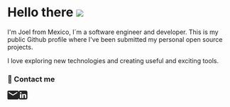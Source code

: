 # Hello there <img src="https://media.giphy.com/media/hvRJCLFzcasrR4ia7z/giphy.gif" width="4%">

I'm Joel from Mexico, I´m a software engineer and developer. This is my public Github profile where I've been submitted my personal open source projects.

I love exploring new technologies and creating useful and exciting tools.

### :calling: Contact me

<a href="mailto:joel.programador@gmail.com">
    <picture>
        <source media="(prefers-color-scheme: dark)" srcset="https://github.com/JoelHernandez343/JoelHernandez343/blob/a9857eb1e7c4c6bb4108d8d4fc0a9d5d2e6df70c/.github/images/email-dark.png?raw=true">
        <source media="(prefers-color-scheme: light)" srcset="https://github.com/JoelHernandez343/JoelHernandez343/blob/main/.github/images/email-light.png?raw=true">
        <img alt="Shows an illustrated sun in light color mode and a moon with stars in dark color mode." src="https://github.com/JoelHernandez343/JoelHernandez343/blob/main/.github/images/email-light.png?raw=true" height="20px" align="left">
    </picture>
</a>

<a href="www.linkedin.com/in/joelhernandez33">
    <picture>
        <source media="(prefers-color-scheme: dark)" srcset="https://github.com/JoelHernandez343/JoelHernandez343/blob/main/.github/images/in-dark.png?raw=true">
        <source media="(prefers-color-scheme: light)" srcset="https://github.com/JoelHernandez343/JoelHernandez343/blob/main/.github/images/in-light.png?raw=true">
        <img alt="Shows an illustrated sun in light color mode and a moon with stars in dark color mode." src="https://github.com/JoelHernandez343/JoelHernandez343/blob/main/.github/images/in-light.png?raw=true" height="20px" align="left">
    </picture>
</a>

